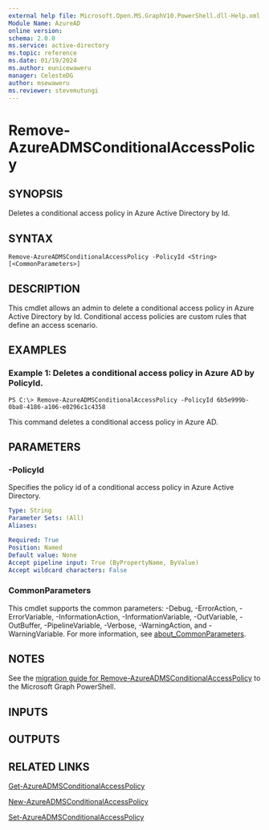 ```yaml
---
external help file: Microsoft.Open.MS.GraphV10.PowerShell.dll-Help.xml
Module Name: AzureAD
online version:
schema: 2.0.0
ms.service: active-directory
ms.topic: reference
ms.date: 01/19/2024
ms.author: eunicewaweru
manager: CelesteDG
author: msewaweru
ms.reviewer: stevemutungi
---
```


# Remove-AzureADMSConditionalAccessPolicy

## SYNOPSIS
Deletes a conditional access policy in Azure Active Directory by Id.

## SYNTAX

```
Remove-AzureADMSConditionalAccessPolicy -PolicyId <String> [<CommonParameters>]
```

## DESCRIPTION
This cmdlet allows an admin to delete a conditional access policy in Azure Active Directory by Id.
Conditional access policies are custom rules that define an access scenario.

## EXAMPLES

### Example 1: Deletes a conditional access policy in Azure AD by PolicyId.
```
PS C:\> Remove-AzureADMSConditionalAccessPolicy -PolicyId 6b5e999b-0ba8-4186-a106-e0296c1c4358
```

This command deletes a conditional access policy in Azure AD.

## PARAMETERS

### -PolicyId
Specifies the policy id of a conditional access policy in Azure Active Directory.

```yaml
Type: String
Parameter Sets: (All)
Aliases:

Required: True
Position: Named
Default value: None
Accept pipeline input: True (ByPropertyName, ByValue)
Accept wildcard characters: False
```

### CommonParameters
This cmdlet supports the common parameters: -Debug, -ErrorAction, -ErrorVariable, -InformationAction, -InformationVariable, -OutVariable, -OutBuffer, -PipelineVariable, -Verbose, -WarningAction, and -WarningVariable. For more information, see [about_CommonParameters](http://go.microsoft.com/fwlink/?LinkID=113216).

## NOTES

See the [migration guide for Remove-AzureADMSConditionalAccessPolicy](./migrate/Remove-AzureADMSConditionalAccessPolicy.md) to the Microsoft Graph PowerShell.

## INPUTS

## OUTPUTS

## RELATED LINKS

[Get-AzureADMSConditionalAccessPolicy](Get-AzureADMSConditionalAccessPolicy.md)

[New-AzureADMSConditionalAccessPolicy](New-AzureADMSConditionalAccessPolicy.md)

[Set-AzureADMSConditionalAccessPolicy](Set-AzureADMSConditionalAccessPolicy.md)

